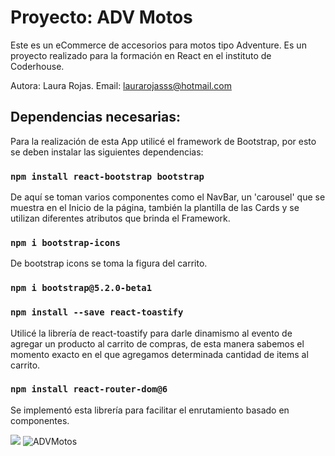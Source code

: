 # Proyecto: ADV Motos

Este es un eCommerce de accesorios para motos tipo Adventure. Es un proyecto realizado para la formación en React en el instituto de Coderhouse. 

Autora: Laura Rojas. 
Email: laurarojasss@hotmail.com

## Dependencias necesarias: 

Para la realización de esta App utilicé el framework de Bootstrap, por esto se deben instalar las siguientes dependencias: 

### `npm install react-bootstrap bootstrap`

De aquí se toman varios componentes como el NavBar, un 'carousel' que se muestra en el Inicio de la página, también la plantilla de las Cards y se utilizan diferentes atributos que brinda el Framework. 

### `npm i bootstrap-icons`

De bootstrap icons se toma la figura del carrito. 

### `npm i bootstrap@5.2.0-beta1`

### `npm install --save react-toastify`

Utilicé la librería de react-toastify para darle dinamismo al evento de agregar un producto al carrito de compras, de esta manera sabemos el momento exacto en el que agregamos determinada cantidad de items al carrito. 

### `npm install react-router-dom@6`

Se implementó esta librería para facilitar el enrutamiento basado en componentes.

![](..%5C..%5C..%5C..%5C..%5CEscritorio%5CADVMotos.gif)
![ADVMotos](https://user-images.githubusercontent.com/85701622/172051322-bc6febaf-03db-4efb-b201-38db33a70a3b.gif)
